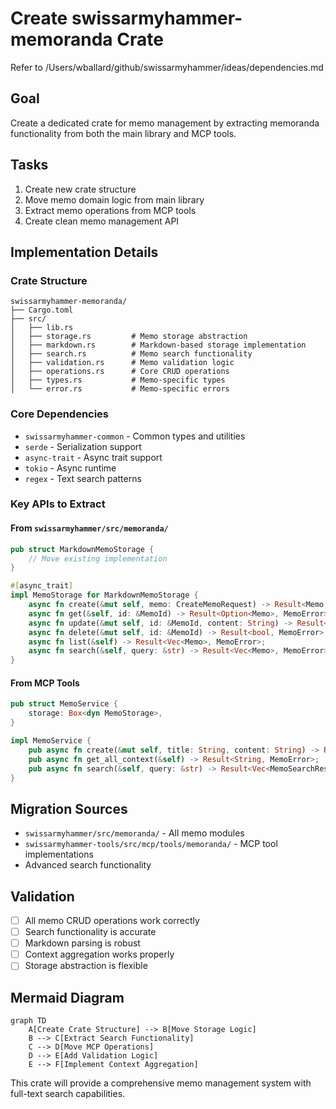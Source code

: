 # Create swissarmyhammer-memoranda Crate

Refer to /Users/wballard/github/swissarmyhammer/ideas/dependencies.md

## Goal

Create a dedicated crate for memo management by extracting memoranda functionality from both the main library and MCP tools.

## Tasks

1. Create new crate structure
2. Move memo domain logic from main library
3. Extract memo operations from MCP tools
4. Create clean memo management API

## Implementation Details

### Crate Structure
```
swissarmyhammer-memoranda/
├── Cargo.toml
├── src/
│   ├── lib.rs
│   ├── storage.rs         # Memo storage abstraction
│   ├── markdown.rs        # Markdown-based storage implementation
│   ├── search.rs          # Memo search functionality
│   ├── validation.rs      # Memo validation logic
│   ├── operations.rs      # Core CRUD operations
│   ├── types.rs           # Memo-specific types
│   └── error.rs           # Memo-specific errors
```

### Core Dependencies
- `swissarmyhammer-common` - Common types and utilities
- `serde` - Serialization support
- `async-trait` - Async trait support
- `tokio` - Async runtime
- `regex` - Text search patterns

### Key APIs to Extract

#### From `swissarmyhammer/src/memoranda/`
```rust
pub struct MarkdownMemoStorage {
    // Move existing implementation
}

#[async_trait]
impl MemoStorage for MarkdownMemoStorage {
    async fn create(&mut self, memo: CreateMemoRequest) -> Result<Memo, MemoError>;
    async fn get(&self, id: &MemoId) -> Result<Option<Memo>, MemoError>;
    async fn update(&mut self, id: &MemoId, content: String) -> Result<Memo, MemoError>;
    async fn delete(&mut self, id: &MemoId) -> Result<bool, MemoError>;
    async fn list(&self) -> Result<Vec<Memo>, MemoError>;
    async fn search(&self, query: &str) -> Result<Vec<Memo>, MemoError>;
}
```

#### From MCP Tools
```rust
pub struct MemoService {
    storage: Box<dyn MemoStorage>,
}

impl MemoService {
    pub async fn create(&mut self, title: String, content: String) -> Result<Memo, MemoError>;
    pub async fn get_all_context(&self) -> Result<String, MemoError>;
    pub async fn search(&self, query: &str) -> Result<Vec<MemoSearchResult>, MemoError>;
}
```

## Migration Sources
- `swissarmyhammer/src/memoranda/` - All memo modules
- `swissarmyhammer-tools/src/mcp/tools/memoranda/` - MCP tool implementations
- Advanced search functionality

## Validation

- [ ] All memo CRUD operations work correctly
- [ ] Search functionality is accurate
- [ ] Markdown parsing is robust
- [ ] Context aggregation works properly
- [ ] Storage abstraction is flexible

## Mermaid Diagram

```mermaid
graph TD
    A[Create Crate Structure] --> B[Move Storage Logic]
    B --> C[Extract Search Functionality]
    C --> D[Move MCP Operations]
    D --> E[Add Validation Logic]
    E --> F[Implement Context Aggregation]
```

This crate will provide a comprehensive memo management system with full-text search capabilities.